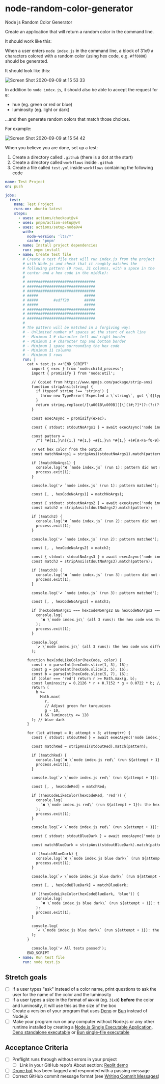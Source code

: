 # node-random-color-generator

Node js Random Color Generator

Create an application that will return a random color in the command line.

It should work like this:

When a user enters `node index.js` in the command line, a block of 31x9 `#` characters colored with a random color (using hex code, e.g. `#ff0000`) should be generated.

It should look like this:

![Screen Shot 2020-09-09 at 15 53 33](https://user-images.githubusercontent.com/1935696/92607675-b56bd700-f2b4-11ea-9085-67af9369fa71.png)

In addition to `node index.js`, it should also be able to accept the request for a:

- hue (eg. green or red or blue)
- luminosity (eg. light or dark)

...and then generate random colors that match those choices.

For example:

![Screen Shot 2020-09-09 at 15 54 42](https://user-images.githubusercontent.com/1935696/92607766-daf8e080-f2b4-11ea-9d6d-3bd8501da443.png)

When you believe you are done, set up a test:

1. Create a directory called `.github` (there is a dot at the start)
2. Create a directory called `workflows` inside `.github`
3. Create a file called `test.yml` inside `workflows` containing the following code

```yaml
name: Test Project
on: push

jobs:
  test:
    name: Test Project
    runs-on: ubuntu-latest
    steps:
      - uses: actions/checkout@v4
      - uses: pnpm/action-setup@v4
      - uses: actions/setup-node@v4
        with:
          node-version: 'lts/*'
          cache: 'pnpm'
      - name: Install project dependencies
        run: pnpm install
      - name: Create test file
        # Create a test file that will run index.js from the project
        # with Node.js and check that it roughly matches the
        # following pattern (9 rows, 31 columns, with a space in the
        # center and a hex code in the middle):
        #
        # ###############################
        # ###############################
        # ###############################
        # #####                     #####
        # #####       #edff28       #####
        # #####                     #####
        # ###############################
        # ###############################
        # ###############################
        #
        # The pattern will be matched in a forgiving way:
        # - Unlimited number of spaces at the start of each line
        # - Minimum 1 # character left and right border
        # - Minimum 1 # character top and bottom border
        # - Minimum 1 space surrounding the hex code
        # - Minimum 11 columns
        # - Minimum 5 rows
        run: |
          cat > test.js <<'END_SCRIPT'
            import { exec } from 'node:child_process';
            import { promisify } from 'node:util';

            // Copied from https://www.npmjs.com/package/strip-ansi
            function stripAnsi(string) {
              if (typeof string !== 'string') {
                throw new TypeError(`Expected a \`string\`, got \`${typeof string}\``);
              }
              return string.replace(/[\u001B\u009B][[\]()#;?]*(?:(?:(?:(?:;[-a-zA-Z\d\/#&.:=?%@~_]+)*|[a-zA-Z\d]+(?:;[-a-zA-Z\d\/#&.:=?%@~_]*)*)?(?:\u0007|\u001B\u005C|\u009C))|(?:(?:\d{1,4}(?:;\d{0,4})*)?[\dA-PR-TZcf-nq-uy=><~]))/g, '');
            }

            const execAsync = promisify(exec);

            const { stdout: stdoutNoArgs1 } = await execAsync('node index.js');

            const pattern =
              /^( *#{11,}\n){1,} *#{1,} +#{1,}\n *#{1,} +(#[A-Fa-f0-9]{6}) +#{1,}\n *#{1,} +#{1,}\n( *#{11,}\n){1,}/m;

            // Get hex color from the output
            const matchNoArgs1 = stripAnsi(stdoutNoArgs1).match(pattern);

            if (!matchNoArgs1) {
              console.log('❌ `node index.js` (run 1): pattern did not match');
              process.exit(1);
            }

            console.log('✔️ `node index.js` (run 1): pattern matched');

            const [, , hexCodeNoArgs1] = matchNoArgs1;

            const { stdout: stdoutNoArgs2 } = await execAsync('node index.js');
            const match2 = stripAnsi(stdoutNoArgs2).match(pattern);

            if (!match2) {
              console.log('❌ `node index.js` (run 2): pattern did not match');
              process.exit(1);
            }

            console.log('✔️ `node index.js` (run 2): pattern matched');

            const [, , hexCodeNoArgs2] = match2;

            const { stdout: stdoutNoArgs3 } = await execAsync('node index.js');
            const match3 = stripAnsi(stdoutNoArgs3).match(pattern);

            if (!match3) {
              console.log('❌ `node index.js` (run 3): pattern did not match');
              process.exit(1);
            }

            console.log('✔️ `node index.js` (run 3): pattern matched');

            const [, , hexCodeNoArgs3] = match3;

            if (hexCodeNoArgs1 === hexCodeNoArgs2 && hexCodeNoArgs2 === hexCodeNoArgs3) {
              console.log(
                `❌ \`node index.js\` (all 3 runs): the hex code was the same: ${hexCodeNoArgs1}`,
              );
              process.exit(1);
            }

            console.log(
              `✔️ \`node index.js\` (all 3 runs): the hex code was different: ${hexCodeNoArgs1}, ${hexCodeNoArgs2}, ${hexCodeNoArgs3}`,
            );

          function hexCodeLikeColor(hexCode, color) {
            const r = parseInt(hexCode.slice(1, 3), 16);
            const g = parseInt(hexCode.slice(3, 5), 16);
            const b = parseInt(hexCode.slice(5, 7), 16);
            if (color === 'red') return r >= Math.max(g, b);
            const luminosity = 0.2126 * r + 0.7152 * g + 0.0722 * b; // #ffffff is 255
            return (
              b >=
                Math.max(
                  r,
                  // Adjust green for turquoises
                  g - 10,
                ) && luminosity <= 128
            ); // blue dark
          }

          for (let attempt = 0; attempt < 3; attempt++) {
            const { stdout: stdoutRed } = await execAsync('node index.js red');

            const matchRed = stripAnsi(stdoutRed).match(pattern);

            if (!matchRed) {
              console.log(`❌ \`node index.js red\` (run ${attempt + 1}): pattern did not match`);
              process.exit(1);
            }

            console.log(`✔️ \`node index.js red\` (run ${attempt + 1}): pattern matched`);

            const [, , hexCodeRed] = matchRed;

            if (!hexCodeLikeColor(hexCodeRed, 'red')) {
              console.log(
                `❌ \`node index.js red\` (run ${attempt + 1}): the hex code ${hexCodeRed} is not red`,
              );
              process.exit(1);
            }

            console.log(`✔️ \`node index.js red\` (run ${attempt + 1}): the hex code ${hexCodeRed} is red`);

            const { stdout: stdoutBlueDark } = await execAsync('node index.js blue dark');

            const matchBlueDark = stripAnsi(stdoutBlueDark).match(pattern);

            if (!matchBlueDark) {
              console.log(`❌ \`node index.js blue dark\` (run ${attempt + 1}): pattern did not match`);
              process.exit(1);
            }

            console.log(`✔️ \`node index.js blue dark\` (run ${attempt + 1}): pattern matched`);

            const [, , hexCodeBlueDark] = matchBlueDark;

            if (!hexCodeLikeColor(hexCodeBlueDark, 'blue')) {
              console.log(
                `❌ \`node index.js blue dark\` (run ${attempt + 1}): the hex code ${hexCodeBlueDark} is not dark blue`,
              );
              process.exit(1);
            }

            console.log(
              `✔️ \`node index.js blue dark\` (run ${attempt + 1}): the hex code ${hexCodeBlueDark} is dark blue`,
            );
          }

            console.log('✔️ All tests passed');
          END_SCRIPT
      - name: Run test file
        run: node test.js
```

## Stretch goals

- [ ] If a user types "ask" instead of a color name, print questions to ask the user for the name of the color and the luminosity
- [ ] If a user types a size in the format of `WWxHH` (eg. `31x9`) **before** the color and luminosity, it will use this as the size of the box
- [ ] Create a version of your program that uses [Deno](https://deno.com/) or [Bun](https://bun.sh/) instead of Node.js
- [ ] Make your program run on any computer without Node.js or any other runtime installed by creating a [Node.js Single Executable Application](https://nodejs.org/api/single-executable-applications.html), [Deno standalone executable](https://docs.deno.com/runtime/reference/cli/compiler/) or [Bun single-file executable](https://bun.sh/docs/bundler/executables)

## Acceptance Criteria

- [ ] Preflight runs through without errors in your project
  - [ ] Link in your GitHub repo's About section: [Replit demo](https://learn.upleveled.io/pern-extensive-flex-winter-2025-eu/modules/cheatsheet-tasks/#replit)
- [ ] [Drone bot](https://learn.upleveled.io/pern-extensive-flex-winter-2025-eu/modules/cheatsheet-tasks/#upleveled-drone) has been tagged and responded with a passing message
- [ ] Correct GitHub commit message format (see [Writing Commit Messages](https://learn.upleveled.io/pern-extensive-flex-winter-2025-eu/modules/cheatsheet-git-github/#writing-commit-messages))

